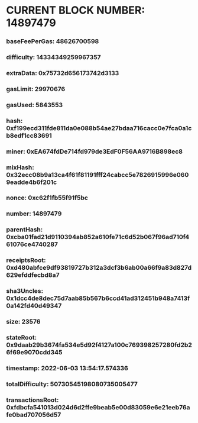 # CURRENT BLOCK NUMBER: 14897479

### baseFeePerGas: 48626700598
### difficulty: 14334349259967357
### extraData: 0x75732d656173742d3133
### gasLimit: 29970676
### gasUsed: 5843553
### hash: 0xf199ecd311fde811da0e088b54ae27bdaa716cacc0e7fca0a1cb8edf1cc83691
### miner: 0xEA674fdDe714fd979de3EdF0F56AA9716B898ec8
### mixHash: 0x32ecc08b9a13ca4f61f81191fff24cabcc5e7826915996e0609eadde4b6f201c
### nonce: 0xc62f1fb55f91f5bc
### number: 14897479
### parentHash: 0xcba01fad21d9110394ab852a610fe71c6d52b067f96ad710f461076ce4740287
### receiptsRoot: 0xd480abfce9df93819727b312a3dcf3b6ab00a66f9a83d827d629efddfecbd8a7
### sha3Uncles: 0x1dcc4de8dec75d7aab85b567b6ccd41ad312451b948a7413f0a142fd40d49347
### size: 23576
### stateRoot: 0x9daab29b3674fa534e5d92f4127a100c769398257280fd2b26f69e9070cdd345
### timestamp: 2022-06-03 13:54:17.574336
### totalDifficulty: 50730545198080735005477
### transactionsRoot: 0xfdbcfa541013d024d6d2ffe9beab5e00d83059e6e21eeb76afe0bad707056d57
